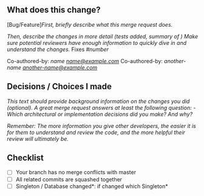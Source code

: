 ## What does this change?

[Bug/Feature]*First, briefly describe what this merge request does.*

*Then, describe the changes in more detail (tests added, summary of )*
*Make sure potential reviewers have enough information to quickly dive in and understand the changes.*
Fixes *#number*

Co-authored-by: *name <name@example.com>*
Co-authored-by: *another-name <another-name@example.com>*


## Decisions / Choices I made

*This text should provide background information on the changes you did (optional). A great merge request answers at least the following question:*
*- Which architectural or implementation decisions did you make? And why?*

*Remember: The more information you give other developers, the easier it is for them 
to understand and review the code, and the more helpful their review will ultimately be.*


## Checklist

- [ ] Your branch has no merge conflicts with master
- [ ] All related commits are squashed together
- [ ] Singleton / Database changed*: if changed which Singleton*
